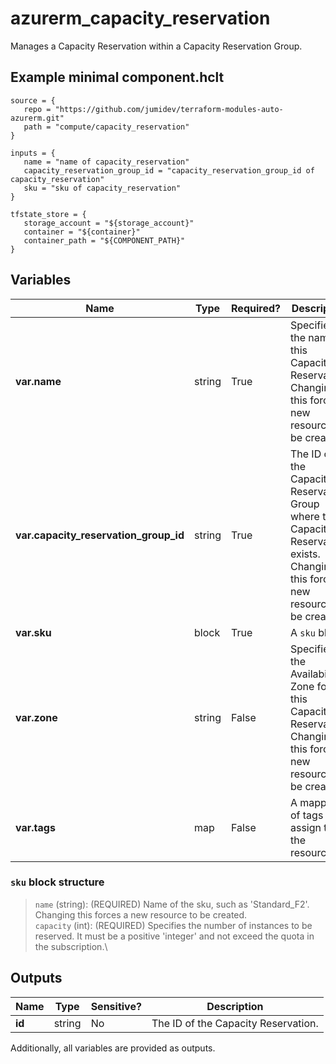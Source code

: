 # azurerm_capacity_reservation

Manages a Capacity Reservation within a Capacity Reservation Group.

## Example minimal component.hclt

```hcl
source = {
   repo = "https://github.com/jumidev/terraform-modules-auto-azurerm.git" 
   path = "compute/capacity_reservation" 
}

inputs = {
   name = "name of capacity_reservation" 
   capacity_reservation_group_id = "capacity_reservation_group_id of capacity_reservation" 
   sku = "sku of capacity_reservation" 
}

tfstate_store = {
   storage_account = "${storage_account}" 
   container = "${container}" 
   container_path = "${COMPONENT_PATH}" 
}

```

## Variables

| Name | Type | Required? |  Description |
| ---- | ---- | --------- |  ----------- |
| **var.name** | string | True | Specifies the name of this Capacity Reservation. Changing this forces a new resource to be created. | 
| **var.capacity_reservation_group_id** | string | True | The ID of the Capacity Reservation Group where the Capacity Reservation exists. Changing this forces a new resource to be created. | 
| **var.sku** | block | True | A `sku` block. | 
| **var.zone** | string | False | Specifies the Availability Zone for this Capacity Reservation. Changing this forces a new resource to be created. | 
| **var.tags** | map | False | A mapping of tags to assign to the resource. | 

### `sku` block structure

> `name` (string): (REQUIRED) Name of the sku, such as 'Standard_F2'. Changing this forces a new resource to be created.\
> `capacity` (int): (REQUIRED) Specifies the number of instances to be reserved. It must be a positive 'integer' and not exceed the quota in the subscription.\



## Outputs

| Name | Type | Sensitive? | Description |
| ---- | ---- | --------- | --------- |
| **id** | string | No  | The ID of the Capacity Reservation. | 

Additionally, all variables are provided as outputs.
